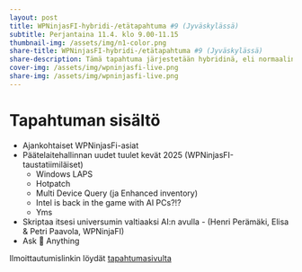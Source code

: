 ```yaml
---
layout: post
title: WPNinjasFI-hybridi-/etätapahtuma #9 (Jyväskylässä)
subtitle: Perjantaina 11.4. klo 9.00-11.15
thumbnail-img: /assets/img/n1-color.png
share-title: WPNinjasFI-hybridi-/etätapahtuma #9 (Jyväskylässä)
share-description: Tämä tapahtuma järjestetään hybridinä, eli normaalin etätapahtuman lisäksi osallistuminen on mahdollista myös Jyväskylässä. Paikkana tulee olemaan Innova 1 -rakennus Lutakossa, joka sijaitsee myös välittömässä messu- ja tapahtumakeskuksen, Paviljongin, läheisyydessä. Tapahtumaisäntänä toimii Elisa, joka tarjoaa meille tilan. Rakennuksen aulapalvelu opastaa oikeaan paikkaan, kun mainitsee taikasanat Workplace Ninja.
cover-img: /assets/img/wpninjasfi-live.png
share-img: /assets/img/wpninjasfi-live.png
--- 
```

# Tapahtuman sisältö
- Ajankohtaiset WPNinjasFi-asiat
- Päätelaitehallinnan uudet tuulet kevät 2025 (WPNinjasFI-taustatiimiläiset)
  - Windows LAPS
  - Hotpatch
  - Multi Device Query (ja Enhanced inventory)
  - Intel is back in the game with AI PCs?!?
  - Yms
⁠
- Skriptaa itsesi universumin valtiaaksi AI:n avulla - (Henri Perämäki, Elisa & Petri Paavola, WPNinjaFI)
- Ask 🥷 Anything

Ilmoittautumislinkin löydät [tapahtumasivulta](../tapahtumat)

